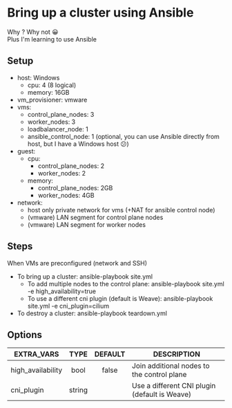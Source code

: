 # Bring up a cluster using Ansible  

Why ? Why not :grinning:  
Plus I'm learning to use Ansible  

## Setup  

* host: Windows  
  * cpu: 4 (8 logical)  
  * memory: 16GB  
* vm_provisioner: vmware
* vms:
  * control_plane_nodes: 3
  * worker_nodes: 3
  * loadbalancer_node: 1
  * ansible_control_node: 1 (optional, you can use Ansible directly from host, but I have a Windows host :confused:)
* guest:
  * cpu:
    * control_plane_nodes: 2
    * worker_nodes: 2
  * memory:
    * control_plane_nodes: 2GB
    * worker_nodes: 4GB
* network:
  * host only private network for vms (+NAT for ansible control node)
  * (vmware) LAN segment for control plane nodes
  * (vmware) LAN segment for worker nodes

## Steps  

When VMs are preconfigured (network and SSH) 

* To bring up a cluster: ansible-playbook site.yml
  * To add multiple nodes to the control plane: ansible-playbook site.yml -e high_availability=true
  * To use a different cni plugin (default is Weave): ansible-playbook site.yml -e cni_plugin=cilium
* To destroy a cluster: ansible-playbook teardown.yml  

## Options  
  
| EXTRA_VARS        	|  TYPE  	| DEFAULT 	| DESCRIPTION                                   	|
|-------------------	|:------:	|:-------:	|-----------------------------------------------	|
| high_availability 	|  bool  	|  false  	| Join additional nodes to the control plane    	|
| cni_plugin        	| string 	|         	| Use a different CNI plugin (default is Weave) 	|
